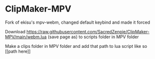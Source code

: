 # ClipMaker-MPV
Fork of ekisu's mpv-webm, changed default keybind and made it forced

Download https://raw.githubusercontent.com/SacredZenpie/ClipMaker-MPV/main/webm.lua (save page as) to scripts folder in MPV folder

Make a clips folder in MPV folder and add that path to lua script like so [[path here]]
